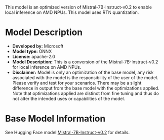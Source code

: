 This model is an optimized version of Mistral-7B-Instruct-v0.2 to enable local inference on AMD NPUs. This model uses RTN quantization.

# Model Description
- **Developed by:** Microsoft
- **Model type:** ONNX
- **License:** apache-2.0
- **Model Description:** This is a conversion of the Mistral-7B-Instruct-v0.2 for local inference on AMD NPUs.
- **Disclaimer:** Model is only an optimization of the base model, any risk associated with the model is the responsibility of the user of the model. Please verify and test for your scenarios. There may be a slight difference in output from the base model with the optimizations applied. Note that optimizations applied are distinct from fine tuning and thus do not alter the intended uses or capabilities of the model.

# Base Model Information
See Hugging Face model [Mistral-7B-Instruct-v0.2](https://huggingface.co/mistralai/Mistral-7B-Instruct-v0.2) for details.
